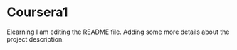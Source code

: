 # Coursera1
Elearning
I am editing the README file. Adding some more details about the project description.
